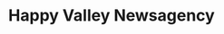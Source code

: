 ---
title: "Happy Valley Newsagency"
url: /happy-valley/happy-valley-newsagency/
shop: newsagent
---